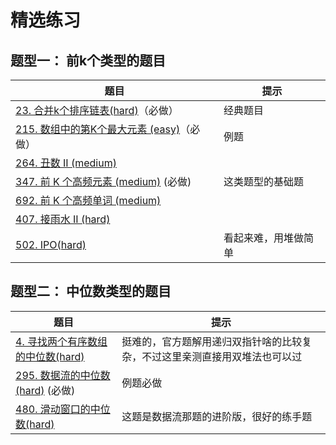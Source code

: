 # 精选练习

## 题型一： 前k个类型的题目 
| 题目                                                         | 提示                                   |
| ------------------------------------------------------------ | -------------------------------------- |
| [23. 合并k个排序链表(hard)](https://leetcode-cn.com/problems/merge-k-sorted-lists/)（必做） |   经典题目           |
| [215. 数组中的第K个最大元素 (easy)](https://leetcode-cn.com/problems/find-first-and-last-position-of-element-in-sorted-array/)（必做） |   例题           |
| [264. 丑数 II (medium)](https://leetcode-cn.com/problems/ugly-number-ii/) |                                        |
| [347. 前 K 个高频元素 (medium)](https://leetcode-cn.com/problems/top-k-frequent-elements/) (必做) |     这类题型的基础题                                |
| [692. 前 K 个高频单词 (medium)](https://leetcode-cn.com/problems/top-k-frequent-words/) |                                        |
| [407. 接雨水 II (hard)](https://leetcode-cn.com/problems/trapping-rain-water-ii/) |                                        |
| [502. IPO(hard)](https://leetcode-cn.com/problems/ipo/) | 看起来难，用堆做简单  |


## 题型二： 中位数类型的题目

| 题目                                                         | 提示               |
| ------------------------------------------------------------ | ------------------ |
| [4. 寻找两个有序数组的中位数(hard)](https://leetcode-cn.com/problems/median-of-two-sorted-arrays/) | 挺难的，官方题解用递归双指针啥的比较复杂，不过这里亲测直接用双堆法也可以过 |
| [295. 数据流的中位数(hard)](https://leetcode-cn.com/problems/find-median-from-data-stream/) (必做)|    例题必做                |
| [480. 滑动窗口的中位数(hard)](https://leetcode-cn.com/problems/sliding-window-median/) | 这题是数据流那题的进阶版，很好的练手题                    |